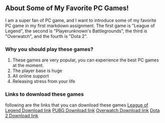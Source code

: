 ﻿## About Some of My Favorite PC Games!
I am a super fan of PC game, and I want to introduce some of my favorite PC game in my first markdown assignment. The first game is "League of Legend", the second is "Playerunknown's Battlegrounds", the third is "Overwatch", and the fourth is "Dota 2".

### Why you should play these games?
1. These games are very popular, you can experience the best PC games at the moment.
2. The player base is huge
3. All online support
4. Releasing stress from your life

### Links to download these games
following are the links that you can download these games
[League of Legend Download link](https://signup.na.leagueoflegends.com/en/signup/index#/)
[PUBG Download link](https://www.pubg.com/en-us/)
[Overwatch Download link](https://playoverwatch.com/en-us/)
[Dota 2 Download link](https://www.dota2.com/play/)



